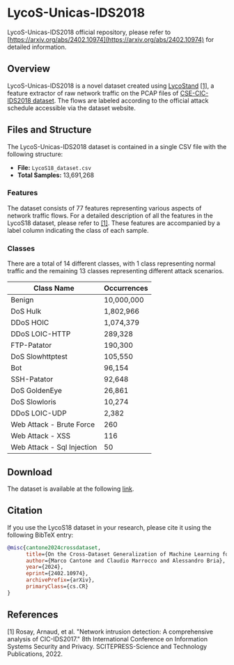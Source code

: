 # LycoS-Unicas-IDS2018
LycoS-Unicas-IDS2018 official repository, please refer to [https://arxiv.org/abs/2402.10974](https://arxiv.org/abs/2402.10974) for detailed information.

## Overview
LycoS-Unicas-IDS2018 is a novel dataset created using [LycoStand](https://lycos-ids.univ-lemans.fr/) [[1]](https://hal.science/hal-03563228/), a feature extractor of raw network traffic on the PCAP files of [CSE-CIC-IDS2018 dataset](https://www.unb.ca/cic/datasets/ids-2018.html). The flows are labeled according to the official attack schedule accessible via the dataset website.

<!-- To enhance the dataset quality, we discarded raw network traffic on days 28/02/2018 and 01/03/2018 containing the infiltration attack. To address class imbalance and computational complexity, we randomly subsampled this class to 1 million samples. -->

## Files and Structure
The LycoS-Unicas-IDS2018 dataset is contained in a single CSV file with the following structure:

- **File:** `LycoS18_dataset.csv`
- **Total Samples:** 13,691,268

### Features
The dataset consists of 77 features representing various aspects of network traffic flows. For a detailed description of all the features in the LycoS18 dataset, please refer to [[1]](https://hal.science/hal-03563228/). These features are accompanied by a label column indicating the class of each sample.

### Classes
There are a total of 14 different classes, with 1 class representing normal traffic and the remaining 13 classes representing different attack scenarios.

| Class Name                  | Occurrences  |
|-----------------------------|--------------|
| Benign                      |   10,000,000 |
| DoS Hulk                    |    1,802,966 |
| DDoS HOIC                   |    1,074,379 |
| DDoS LOIC-HTTP              |      289,328 |
| FTP-Patator                 |      190,300 |
| DoS Slowhttptest            |      105,550 |
| Bot                         |       96,154 |
| SSH-Patator                 |       92,648 |
| DoS GoldenEye               |       26,861 |
| DoS Slowloris               |       10,274 |
| DDoS LOIC-UDP               |        2,382 |
| Web Attack - Brute Force    |          260 |
| Web Attack - XSS            |          116 |
| Web Attack - Sql Injection  |           50 |

## Download
The dataset is available at the following [link](https://drive.google.com/file/d/12dQPcqRDJFeJGmqqshzdYN8M5t5tMXbQ/view?usp=sharing).

## Citation

If you use the LycoS18 dataset in your research, please cite it using the following BibTeX entry:

```bibtex
@misc{cantone2024crossdataset,
      title={On the Cross-Dataset Generalization of Machine Learning for Network Intrusion Detection}, 
      author={Marco Cantone and Claudio Marrocco and Alessandro Bria},
      year={2024},
      eprint={2402.10974},
      archivePrefix={arXiv},
      primaryClass={cs.CR}
}
```

## References
[1] Rosay, Arnaud, et al. "Network intrusion detection: A comprehensive analysis of CIC-IDS2017." 8th International Conference on Information Systems Security and Privacy. SCITEPRESS-Science and Technology Publications, 2022.

